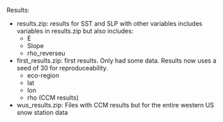 Results:

- results.zip: results for SST and SLP with other variables includes variables in results.zip but also includes:
    - E
    - Slope
    - rho_reverseu
- first_results.zip: first results. Only had some data. Results now uses a seed of 30 for reproduceability.
    - eco-region
    - lat
    - lon 
    - rho (CCM results)
- wus_results.zip: Files with CCM results but for the entire western US snow station data
